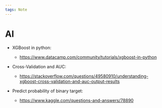```yaml
---
tags: Note
---
```


# AI

- XGBoost in python: 
    - https://www.datacamp.com/community/tutorials/xgboost-in-python

- Cross-Validation and AUC:
    - https://stackoverflow.com/questions/49580910/understanding-xgboost-cross-validation-and-auc-output-results

- Predict probability of binary target:
    - https://www.kaggle.com/questions-and-answers/78890